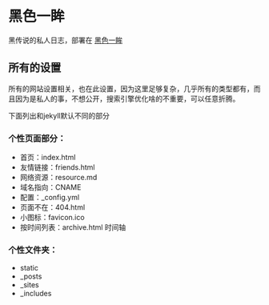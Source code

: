 黑色一眸
===========

黑传说的私人日志，部署在 [黑色一眸](http://jobinson99.ga)


## 所有的设置 ##

所有的网站设置相关，也在此设置，因为这里足够复杂，几乎所有的类型都有，而且因为是私人的事，不想公开，搜索引擎优化啥的不重要，可以任意折腾。

下面列出和jekyll默认不同的部分

### 个性页面部分： ###

+ 首页：index.html
+ 友情链接：friends.html
+ 网络资源：resource.md
+ 域名指向：CNAME
+ 配置：_config.yml
+ 页面不在：404.html
+ 小图标：favicon.ico
+ 按时间列表：archive.html 时间轴

### 个性文件夹： ###

+ static
+ _posts
+ _sites
+ _includes


